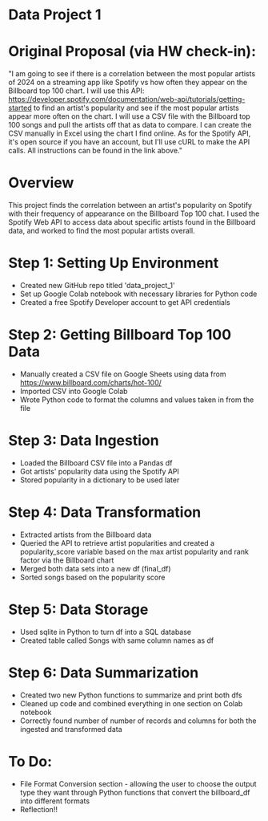 # Data Project 1

# Original Proposal (via HW check-in):
"I am going to see if there is a correlation between the most popular artists of 2024 on a streaming app like Spotify vs how often they appear on the Billboard top 100 chart. I will use this API: https://developer.spotify.com/documentation/web-api/tutorials/getting-started to find an artist's popularity and see if the most popular artists appear more often on the chart. I will use a CSV file with the Billboard top 100 songs and pull the artists off that as data to compare. I can create the CSV manually in Excel using the chart I find online. As for the Spotify API, it's open source if you have an account, but I'll use cURL to make the API calls. All instructions can be found in the link above."

# Overview
This project finds the correlation between an artist's popularity on Spotify with their frequency of appearance on the Billboard Top 100 chat. I used the Spotify Web API to access data about specific artists found in the Billboard data, and worked to find the most popular artists overall.

# Step 1: Setting Up Environment
- Created new GitHub repo titled 'data_project_1'
- Set up Google Colab notebook with necessary libraries for Python code
- Created a free Spotify Developer account to get API credentials

# Step 2: Getting Billboard Top 100 Data
- Manually created a CSV file on Google Sheets using data from https://www.billboard.com/charts/hot-100/
- Imported CSV into Google Colab
- Wrote Python code to format the columns and values taken in from the file

# Step 3: Data Ingestion
- Loaded the Billboard CSV file into a Pandas df
- Got artists' popularity data using the Spotify API
- Stored popularity in a dictionary to be used later

# Step 4: Data Transformation
- Extracted artists from the Billboard data
- Queried the API to retrieve artist popularities and created a popularity_score variable based on the max artist popularity and rank factor via the Billboard chart
- Merged both data sets into a new df (final_df)
- Sorted songs based on the popularity score

# Step 5: Data Storage
- Used sqlite in Python to turn df into a SQL database
- Created table called Songs with same column names as df

# Step 6: Data Summarization
- Created two new Python functions to summarize and print both dfs
- Cleaned up code and combined everything in one section on Colab notebook
- Correctly found number of number of records and columns for both the ingested and transformed data

# To Do:
- File Format Conversion section - allowing the user to choose the output type they want through Python functions that convert the billboard_df into different formats
- Reflection!!
